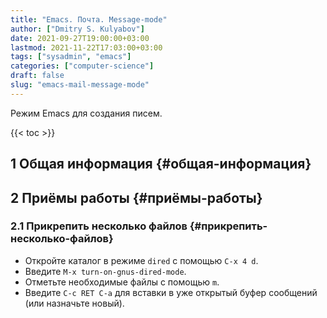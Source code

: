 ```yaml
---
title: "Emacs. Почта. Message-mode"
author: ["Dmitry S. Kulyabov"]
date: 2021-09-27T19:00:00+03:00
lastmod: 2021-11-22T17:03:00+03:00
tags: ["sysadmin", "emacs"]
categories: ["computer-science"]
draft: false
slug: "emacs-mail-message-mode"
---
```


Режим Emacs для создания писем.

<!--more-->

{{< toc >}}


## <span class="section-num">1</span> Общая информация {#общая-информация}


## <span class="section-num">2</span> Приёмы работы {#приёмы-работы}


### <span class="section-num">2.1</span> Прикрепить несколько файлов {#прикрепить-несколько-файлов}

-   Откройте каталог в режиме `dired` с помощью `C-x 4 d`.
-   Введите `M-x turn-on-gnus-dired-mode`.
-   Отметьте необходимые файлы с помощью `m`.
-   Введите `C-c RET C-a` для вставки в уже открытый буфер сообщений (или назначьте новый).
